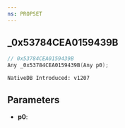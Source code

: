 ```yaml
---
ns: PROPSET
---
```

## _0x53784CEA0159439B

```c
// 0x53784CEA0159439B
Any _0x53784CEA0159439B(Any p0);
```

```
NativeDB Introduced: v1207
```

## Parameters
* **p0**:
